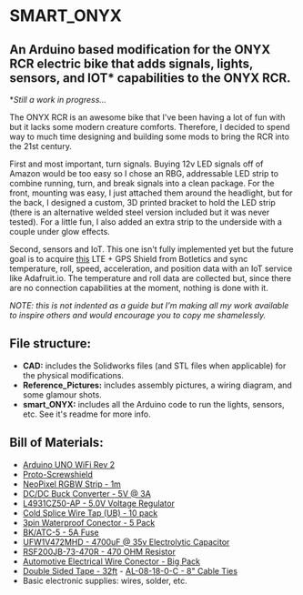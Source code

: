 # SMART_ONYX

## An Arduino based modification for the ONYX RCR electric bike that adds signals, lights, sensors, and IOT* capabilities to the ONYX RCR.
**Still a work in progress...*


The ONYX RCR is an awesome bike that I've been having a lot of fun with but it lacks some modern creature comforts. Therefore, I decided to spend way to much time designing and building some mods to bring the RCR into the 21st century.

First and most important, turn signals. Buying 12v LED signals off of Amazon would be too easy so I chose an RBG, addressable LED strip to combine running, turn, and break signals into a clean package. For the front, mounting was easy, I just attached them around the headlight, but for the back, I designed a custom, 3D printed bracket to hold the LED strip (there is an alternative welded steel version included but it was never tested). For a little fun, I also added an extra strip to the underside with a couple under glow effects.

Second, sensors and IoT. This one isn't fully implemented yet but the future goal is to acquire [this](https://www.botletics.com/products/sim7000-shield) LTE + GPS Shield from Botletics and sync temperature, roll, speed, acceleration, and position data with an IoT service like Adafruit.io. The temperature and roll data are collected but, since there are no connection capabilities at the moment, nothing is done with it.

*NOTE: this is not indented as a guide but I'm making all my work available to inspire others and would encourage you to copy me shamelessly.*


## File structure:
 - **CAD:** includes the Solidworks files (and STL files when applicable) for the physical modifications.
 - **Reference_Pictures:** includes assembly pictures, a wiring diagram, and some glamour shots.
 - **smart_ONYX:** includes all the Arduino code to run the lights, sensors, etc. See it's readme for more info.

 ## Bill of Materials:
 - [Arduino UNO WiFi Rev 2](https://www.digikey.com/product-detail/en/arduino/ABX00021/1050-1166-ND/9486717)
 - [Proto-Screwshield](https://www.adafruit.com/product/196)
 - [NeoPixel RGBW Strip - 1m](https://www.adafruit.com/product/2837?length=1)
 - [DC/DC Buck Converter - 5V @ 3A](https://www.adafruit.com/product/1385)
 - [L4931CZ50-AP - 5.0V Voltage Regulator](https://www.digikey.com/product-detail/en/stmicroelectronics/L4931CZ50-AP/497-5838-1-ND/1506450)
 - [Cold Splice Wire Tap (UB) - 10 pack](https://www.adafruit.com/product/1494)
 - [3pin Waterproof Conector - 5 Pack](https://www.amazon.com/dp/B01LCV8LGA)
 - [BK/ATC-5 - 5A Fuse](https://www.digikey.com/product-detail/en/eaton-bussmann-electrical-division/BK-ATC-5/283-2316-ND/264840)
 - [UFW1V472MHD - 4700uF @ 35v Electrolytic Capacitor](https://www.digikey.com/product-detail/en/nichicon/UFW1V472MHD/493-3182-ND/1965204)
 - [RSF200JB-73-470R - 470 OHM Resistor](https://www.digikey.com/products/en?keywords=RSF200JB-73-470R)
 - [Automotive Electrical Wire Conector - Big Pack](https://www.amazon.com/dp/B07WY52N7L)
 - [Double Sided Tape - 32ft](https://www.amazon.com/dp/B00PKI7IBG) - [AL-08-18-0-C - 8" Cable Ties](https://www.digikey.com/product-detail/en/advanced-cable-ties-inc/AL-08-18-0-C/2162-AL-08-18-0-C-ND/10378818)
 - Basic electronic supplies: wires, solder, etc.
